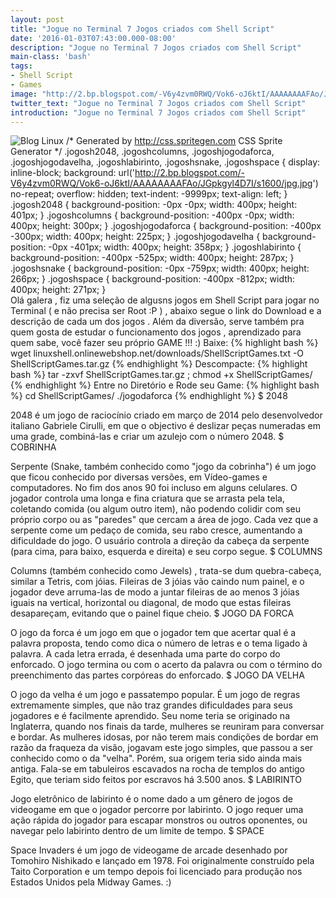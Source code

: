 ```yaml
---
layout: post
title: "Jogue no Terminal 7 Jogos criados com Shell Script"
date: '2016-01-03T07:43:00.000-08:00'
description: "Jogue no Terminal 7 Jogos criados com Shell Script"
main-class: 'bash'
tags:
- Shell Script
- Games
image: "http://2.bp.blogspot.com/-V6y4zvm0RWQ/Vok6-oJ6ktI/AAAAAAAAFAo/JGpkgyl4D7I/s72-c/jpg.jpg"
twitter_text: "Jogue no Terminal 7 Jogos criados com Shell Script"
introduction: "Jogue no Terminal 7 Jogos criados com Shell Script"
---
```

![Blog Linux](http://2.bp.blogspot.com/-V6y4zvm0RWQ/Vok6-oJ6ktI/AAAAAAAAFAo/JGpkgyl4D7I/s320/jpg.jpg "Blog Linux")
/* Generated by http://css.spritegen.com CSS Sprite Generator */   .jogosh2048, .jogoshcolumns, .jogoshjogodaforca, .jogoshjogodavelha, .jogoshlabirinto,  .jogoshsnake, .jogoshspace { display: inline-block; background: url('http://2.bp.blogspot.com/-V6y4zvm0RWQ/Vok6-oJ6ktI/AAAAAAAAFAo/JGpkgyl4D7I/s1600/jpg.jpg') no-repeat; overflow: hidden; text-indent: -9999px; text-align: left; }   .jogosh2048 { background-position: -0px -0px; width: 400px; height: 401px; } .jogoshcolumns { background-position: -400px -0px; width: 400px; height: 300px; } .jogoshjogodaforca { background-position: -400px -300px; width: 400px; height: 225px; } .jogoshjogodavelha { background-position: -0px -401px; width: 400px; height: 358px; } .jogoshlabirinto { background-position: -400px -525px; width: 400px; height: 287px; } .jogoshsnake { background-position: -0px -759px; width: 400px; height: 266px; } .jogoshspace { background-position: -400px -812px; width: 400px; height: 271px; }    
Olá galera , fiz uma seleção de algusns jogos em Shell Script para jogar no Terminal ( e não precisa ser Root :P ) , abaixo segue o link do Download e a descrição de cada um dos jogos . Além da diversão, serve também pra quem gosta de estudar o funcionamento dos jogos , aprendizado para quem sabe, você fazer seu próprio GAME !!! :)
Baixe:
{% highlight bash %}
wget linuxshell.onlinewebshop.net/downloads/ShellScriptGames.txt -O ShellScriptGames.tar.gz
{% endhighlight %}
Descompacte:
{% highlight bash %}
tar -zxvf ShellScriptGames.tar.gz ; chmod +x ShellScriptGames/
{% endhighlight %}
Entre no Diretório e Rode seu Game:
{% highlight bash %}
cd ShellScriptGames/
./jogodaforca
{% endhighlight %}
$ 2048
 
2048 é um jogo de raciocínio criado em março de 2014 pelo desenvolvedor italiano Gabriele Cirulli, em que o objectivo é deslizar peças numeradas em uma grade, combiná-las e criar um azulejo com o número 2048.
$ COBRINHA
  
 Serpente (Snake, também conhecido como "jogo da cobrinha") é um jogo que ficou conhecido por diversas versões, em Vídeo-games e computadores. No fim dos anos 90 foi incluso em alguns celulares. O jogador controla uma longa e fina criatura que se arrasta pela tela, coletando comida (ou algum outro item), não podendo colidir com seu próprio corpo ou as "paredes" que cercam a área de jogo. Cada vez que a serpente come um pedaço de comida, seu rabo cresce, aumentando a dificuldade do jogo. O usuário controla a direção da cabeça da serpente (para cima, para baixo, esquerda e direita) e seu corpo segue.
$ COLUMNS
 
 Columns (também conhecido como Jewels) , trata-se dum quebra-cabeça, similar a Tetris, com jóias. Fileiras de 3 jóias vão caindo num painel, e o jogador deve arruma-las de modo a juntar fileiras de ao menos 3 jóias iguais na vertical, horizontal ou diagonal, de modo que estas fileiras desapareçam, evitando que o painel fique cheio.
$ JOGO DA FORCA
 
 O jogo da forca é um jogo em que o jogador tem que acertar qual é a palavra proposta, tendo como dica o número de letras e o tema ligado à palavra. A cada letra errada, é desenhada uma parte do corpo do enforcado. O jogo termina ou com o acerto da palavra ou com o término do preenchimento das partes corpóreas do enforcado.
$ JOGO DA VELHA
 
 O jogo da velha é um jogo e passatempo popular. É um jogo de regras extremamente simples, que não traz grandes dificuldades para seus jogadores e é facilmente aprendido. Seu nome teria se originado na Inglaterra, quando nos finais da tarde, mulheres se reuniram para conversar e bordar. As mulheres idosas, por não terem mais condições de bordar em razão da fraqueza da visão, jogavam este jogo simples, que passou a ser conhecido como o da "velha". Porém, sua origem teria sido ainda mais antiga. Fala-se em tabuleiros escavados na rocha de templos do antigo Egito, que teriam sido feitos por escravos há 3.500 anos.
$ LABIRINTO
 
 Jogo eletrônico de labirinto é o nome dado a um gênero de jogos de videogame em que o jogador percorre por labirinto. O jogo requer uma ação rápida do jogador para escapar monstros ou outros oponentes, ou navegar pelo labirinto dentro de um limite de tempo.
$ SPACE
 
 Space Invaders é um jogo de videogame de arcade desenhado por Tomohiro Nishikado e lançado em 1978. Foi originalmente construído pela Taito Corporation e um tempo depois foi licenciado para produção nos Estados Unidos pela Midway Games. 
:) 
